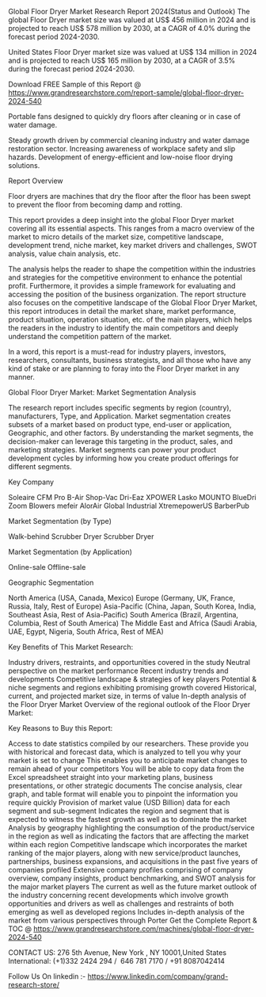 Global Floor Dryer Market Research Report 2024(Status and Outlook)
The global Floor Dryer market size was valued at US$ 456 million in 2024 and is projected to reach US$ 578 million by 2030, at a CAGR of 4.0% during the forecast period 2024-2030.

United States Floor Dryer market size was valued at US$ 134 million in 2024 and is projected to reach US$ 165 million by 2030, at a CAGR of 3.5% during the forecast period 2024-2030.

Download FREE Sample of this Report @ https://www.grandresearchstore.com/report-sample/global-floor-dryer-2024-540

Portable fans designed to quickly dry floors after cleaning or in case of water damage.

Steady growth driven by commercial cleaning industry and water damage restoration sector. Increasing awareness of workplace safety and slip hazards. Development of energy-efficient and low-noise floor drying solutions.

Report Overview

Floor dryers are machines that dry the floor after the floor has been swept to prevent the floor from becoming damp and rotting.

This report provides a deep insight into the global Floor Dryer market covering all its essential aspects. This ranges from a macro overview of the market to micro details of the market size, competitive landscape, development trend, niche market, key market drivers and challenges, SWOT analysis, value chain analysis, etc.

The analysis helps the reader to shape the competition within the industries and strategies for the competitive environment to enhance the potential profit. Furthermore, it provides a simple framework for evaluating and accessing the position of the business organization. The report structure also focuses on the competitive landscape of the Global Floor Dryer Market, this report introduces in detail the market share, market performance, product situation, operation situation, etc. of the main players, which helps the readers in the industry to identify the main competitors and deeply understand the competition pattern of the market.

In a word, this report is a must-read for industry players, investors, researchers, consultants, business strategists, and all those who have any kind of stake or are planning to foray into the Floor Dryer market in any manner.

Global Floor Dryer Market: Market Segmentation Analysis

The research report includes specific segments by region (country), manufacturers, Type, and Application. Market segmentation creates subsets of a market based on product type, end-user or application, Geographic, and other factors. By understanding the market segments, the decision-maker can leverage this targeting in the product, sales, and marketing strategies. Market segments can power your product development cycles by informing how you create product offerings for different segments.

Key Company

Soleaire
CFM Pro
B-Air
Shop-Vac
Dri-Eaz
XPOWER
Lasko
MOUNTO
BlueDri
Zoom Blowers
mefeir
AlorAir
Global Industrial
XtremepowerUS
BarberPub

Market Segmentation (by Type)

Walk-behind Scrubber Dryer
Scrubber Dryer

Market Segmentation (by Application)

Online-sale
Offline-sale

Geographic Segmentation

North America (USA, Canada, Mexico)
Europe (Germany, UK, France, Russia, Italy, Rest of Europe)
Asia-Pacific (China, Japan, South Korea, India, Southeast Asia, Rest of Asia-Pacific)
South America (Brazil, Argentina, Columbia, Rest of South America)
The Middle East and Africa (Saudi Arabia, UAE, Egypt, Nigeria, South Africa, Rest of MEA)

Key Benefits of This Market Research:

Industry drivers, restraints, and opportunities covered in the study
Neutral perspective on the market performance
Recent industry trends and developments
Competitive landscape & strategies of key players
Potential & niche segments and regions exhibiting promising growth covered
Historical, current, and projected market size, in terms of value
In-depth analysis of the Floor Dryer Market
Overview of the regional outlook of the Floor Dryer Market:

Key Reasons to Buy this Report:

Access to date statistics compiled by our researchers. These provide you with historical and forecast data, which is analyzed to tell you why your market is set to change
This enables you to anticipate market changes to remain ahead of your competitors
You will be able to copy data from the Excel spreadsheet straight into your marketing plans, business presentations, or other strategic documents
The concise analysis, clear graph, and table format will enable you to pinpoint the information you require quickly
Provision of market value (USD Billion) data for each segment and sub-segment
Indicates the region and segment that is expected to witness the fastest growth as well as to dominate the market
Analysis by geography highlighting the consumption of the product/service in the region as well as indicating the factors that are affecting the market within each region
Competitive landscape which incorporates the market ranking of the major players, along with new service/product launches, partnerships, business expansions, and acquisitions in the past five years of companies profiled
Extensive company profiles comprising of company overview, company insights, product benchmarking, and SWOT analysis for the major market players
The current as well as the future market outlook of the industry concerning recent developments which involve growth opportunities and drivers as well as challenges and restraints of both emerging as well as developed regions
Includes in-depth analysis of the market from various perspectives through Porter
Get the Complete Report & TOC @ https://www.grandresearchstore.com/machines/global-floor-dryer-2024-540

CONTACT US:
276 5th Avenue, New York , NY 10001,United States
International: (+1)332 2424 294 /  646 781 7170 / +91 8087042414

Follow Us On linkedin :- https://www.linkedin.com/company/grand-research-store/
